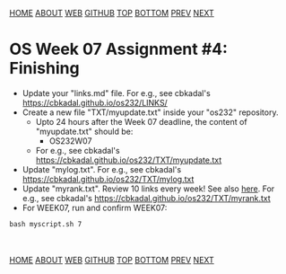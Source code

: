---
---
[HOME](index.md)
[ABOUT](README.md)
[WEB](https://osp4diss.vlsm.org/)
[GITHUB](https://github.com/os2xx/osp4diss/)
[TOP](#)
[BOTTOM](#endofpage)
[PREV](W07-03.md)
[NEXT](AOS.md#idx07)

# OS Week 07 Assignment #4: Finishing

* Update your "links.md" file. For e.g., see cbkadal's <https://cbkadal.github.io/os232/LINKS/>
* Create a new file "TXT/myupdate.txt" inside your "os232" repository.
  * Upto 24 hours after the Week 07 deadline, the content of "myupdate.txt" should be:
    * OS232W07
  * For e.g., see cbkadal's <https://cbkadal.github.io/os232/TXT/myupdate.txt>
* Update "mylog.txt". For e.g., see cbkadal's <https://cbkadal.github.io/os232/TXT/mylog.txt>
* Update "myrank.txt". Review 10 links every week! See also [here](W02-08.md).
  For e.g., see cbkadal's <https://cbkadal.github.io/os232/TXT/myrank.txt>
* For WEEK07, run and confirm WEEK07:

```
bash myscript.sh 7

```
  
<br id="endofpage"><br>
[HOME](index.md)
[ABOUT](README.md)
[WEB](https://osp4diss.vlsm.org/)
[GITHUB](https://github.com/os2xx/osp4diss/)
[TOP](#)
[BOTTOM](#endofpage)
[PREV](W07-03.md)
[NEXT](AOS.md#idx07)
<br>

